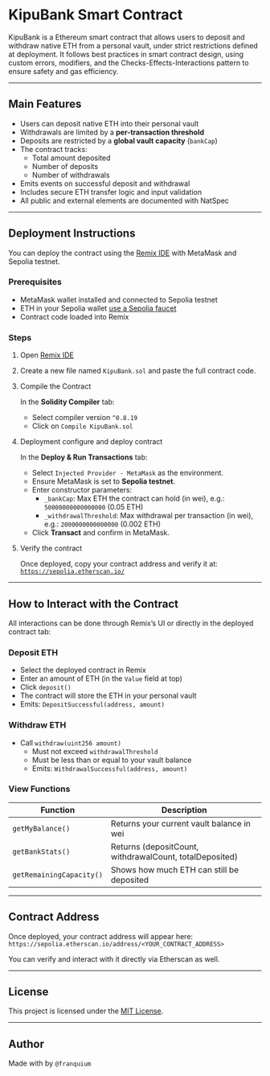 # KipuBank Smart Contract

KipuBank is a Ethereum smart contract that allows users to deposit and withdraw native ETH from a personal vault, under strict restrictions defined at deployment. 
It follows best practices in smart contract design, using custom errors, modifiers, and the Checks-Effects-Interactions pattern to ensure safety and gas efficiency.

---

## Main Features

- Users can deposit native ETH into their personal vault
- Withdrawals are limited by a **per-transaction threshold**
- Deposits are restricted by a **global vault capacity** (`bankCap`)
- The contract tracks:
  - Total amount deposited
  - Number of deposits
  - Number of withdrawals
- Emits events on successful deposit and withdrawal
- Includes secure ETH transfer logic and input validation
- All public and external elements are documented with NatSpec

---

## Deployment Instructions

You can deploy the contract using the [Remix IDE](https://remix.ethereum.org/) with MetaMask and Sepolia testnet.

### Prerequisites

- MetaMask wallet installed and connected to Sepolia testnet
- ETH in your Sepolia wallet [use a Sepolia faucet](https://cloud.google.com/application/web3/faucet/ethereum/sepolia)
- Contract code loaded into Remix

### Steps

1. Open [Remix IDE](https://remix.ethereum.org/)

2. Create a new file named `KipuBank.sol` and paste the full contract code.

3. Compile the Contract

    In the **Solidity Compiler** tab:
    - Select compiler version `^0.8.19`
    - Click on `Compile KipuBank.sol`

4. Deployment configure and deploy contract

    In the **Deploy & Run Transactions** tab:
   - Select `Injected Provider - MetaMask` as the environment.
   - Ensure MetaMask is set to **Sepolia testnet**.
   - Enter constructor parameters:
     - `_bankCap`: Max ETH the contract can hold (in wei), e.g.: `50000000000000000` (0.05 ETH)
     - `_withdrawalThreshold`: Max withdrawal per transaction (in wei), e.g.: `2000000000000000` (0.002 ETH)
   - Click **Transact** and confirm in MetaMask.

5.  Verify the contract

    Once deployed, copy your contract address and verify it at:  
        [`https://sepolia.etherscan.io/`](https://sepolia.etherscan.io/)

---

## How to Interact with the Contract

All interactions can be done through Remix’s UI or directly in the deployed contract tab:

### Deposit ETH

- Select the deployed contract in Remix
- Enter an amount of ETH (in the `Value` field at top)
- Click `deposit()`
- The contract will store the ETH in your personal vault
- Emits: `DepositSuccessful(address, amount)`

### Withdraw ETH

- Call `withdraw(uint256 amount)`  
  - Must not exceed `withdrawalThreshold`  
  - Must be less than or equal to your vault balance 
  - Emits: `WithdrawalSuccessful(address, amount)`


### View Functions

| Function                | Description                                             |
|-------------------------|---------------------------------------------------------|
| `getMyBalance()`        | Returns your current vault balance in wei               |
| `getBankStats()`        | Returns (depositCount, withdrawalCount, totalDeposited) |
| `getRemainingCapacity()`| Shows how much ETH can still be deposited               |

---

## Contract Address

Once deployed, your contract address will appear here:  
`https://sepolia.etherscan.io/address/<YOUR_CONTRACT_ADDRESS>`

You can verify and interact with it directly via Etherscan as well.

---

## License

This project is licensed under the [MIT License](https://github.com/franquium/kipu-bank/blob/main/LICENSE).

---

## Author

Made with by `@franquium`  

